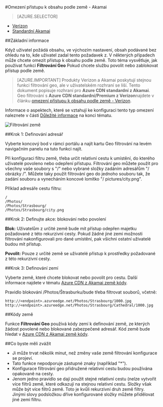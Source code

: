 <properties
    pageTitle="Omezení přístupu k obsahu Azure CDN podle země | Microsoft Azure"
    description="Zjistěte, jak omezit přístup k obsahu Azure CDN pomocí funkce Geo filtrování."
    services="cdn"
    documentationCenter=""
    authors="camsoper, rli"
    manager="akucer"
    editor=""/>

<tags
    ms.service="cdn"
    ms.workload="tbd"
    ms.tgt_pltfrm="na"
    ms.devlang="na"
    ms.topic="article"
    ms.date="10/14/2016"
    ms.author="Lichard"/>

#<a name="restrict-access-to-your-content-by-country---akamai"></a>Omezení přístupu k obsahu podle země - Akamai

> [AZURE.SELECTOR]
- [Verizon](cdn-restrict-access-by-country.md)
- [Standardní Akamai](cdn-restrict-access-by-country-akamai.md)

##<a name="overview"></a>Základní informace

Když uživatel požádá obsahu, ve výchozím nastavení, obsah podávané bez ohledu na to, kde uživatel zadal tento požadavek z. V některých případech může chcete omezit přístup k obsahu podle země. Toto téma vysvětluje, jak používat funkci **Filtrování Geo** Pokud chcete službu povolit nebo zablokovat přístup podle země.

> [AZURE.IMPORTANT] Produkty Verizon a Akamai poskytují stejnou funkci filtrování geo, ale v uživatelském rozhraní se liší. Tento dokument popisuje rozhraní pro **Azure CDN standardní z Akamai**. Geo filtrování s **Azure CDN standardní/Premium z Verizon**najdete v článku [omezení přístupu k obsahu podle země - Verizon](cdn-restrict-access-by-country.md).

Informace o aspektech, které se vztahují ke konfiguraci tento typ omezení naleznete v části [Důležité informace](cdn-restrict-access-by-country.md#considerations) na konci tématu.  

![Filtrování země](./media/cdn-filtering/cdn-country-filtering-akamai.png)

##<a name="step-1-define-the-directory-path"></a>Krok 1: Definování adresář

Vyberte koncový bod v rámci portálu a najít kartu Geo filtrování na levém navigačním panelu na tuto funkci najít.

Při konfiguraci filtru země, třeba určit relativní cestu k umístění, do kterého uživatelé povoleno nebo odepření přístupu. Filtrování geo můžete použít pro všechny vaše soubory s "/" nebo vybrané složky zadáním adresářům "/ obrázky /". Můžete taky použít filtrování geo do jednoho souboru tak, že zadání souboru a vynecháním koncové lomítko "/ pictures/city.png".

Příklad adresáře cestu filtru:

    /                                 
    /Photos/
    /Photos/Strasbourg/
    /Photos/Strasbourg/city.png

##<a name="step-2-define-the-action-block-or-allow"></a>Krok 2: Definujte akce: blokování nebo povolení

**Blok:** Uživatelům z určité země bude mít přístup odepřen majetku požadované z této rekurzivní cesty. Pokud žádné jiné zemi možnosti filtrování nakonfigurovali pro dané umístění, pak všichni ostatní uživatelé budou mít přístup.

**Povolit:** Pouze z určité země se uživatelé přístup k prostředky požadované z této rekurzivní cesty.

##<a name="step-3-define-the-countries"></a>Krok 3: Definování zemí

Vyberte země, které chcete blokovat nebo povolit pro cestu. Další informace najdete v tématu [Azure CDN z Akamai země kódy](https://msdn.microsoft.com/library/mt761717.aspx).

Pravidlo blokování /Photos/Štrasburku/bude třeba filtrovat souborů, včetně:

    http://<endpoint>.azureedge.net/Photos/Strasbourg/1000.jpg
    http://<endpoint>.azureedge.net/Photos/Strasbourg/Cathedral/1000.jpg


##<a name="country-codes"></a>Kódy země

Funkce **Filtrování Geo** používá kódy zemí k definování země, ze kterých žádost povolené nebo blokované zabezpečené adresář. Kód země bude hledat v [Azure CDN z Akamai země kódy](https://msdn.microsoft.com/library/mt761717.aspx). 

##<a id="considerations"></a>Co byste měli zvážit

- Ji může trvat několik minut, než změny vaše země filtrování konfigurace se projeví.
- Tato funkce nepodporuje zástupné znaky (například "*").
- Konfigurace filtrování geo přidružené relativní cestu budou používána opakovaně na cesty.
- Jenom jedno pravidlo se dají použít stejné relativní cestu (nelze vytvořit více filtrů země, které odkazují na stejnou relativní cestu. Složky však může být více filtrů země. Toto je kvůli rekurzivní druh země filtry. Jinými slovy podsložkou dříve konfigurované složky můžete přidělovat jiné zemi filtru.

